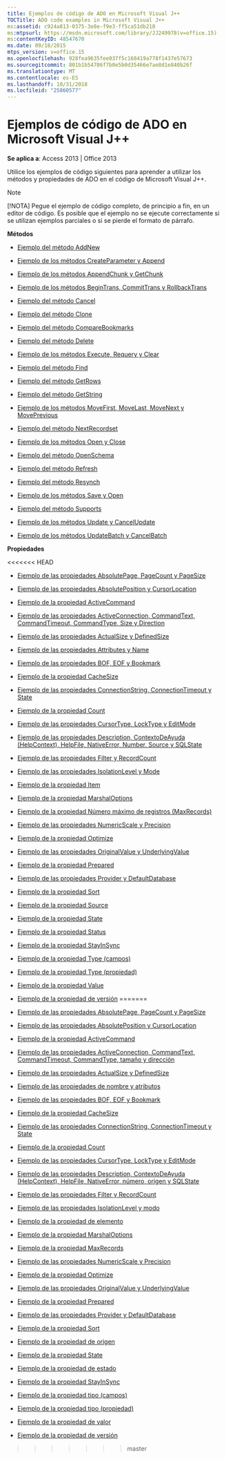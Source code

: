 ```yaml
---
title: Ejemplos de código de ADO en Microsoft Visual J++
TOCTitle: ADO code examples in Microsoft Visual J++
ms:assetid: c924a813-0375-3e8e-f9e3-ff5ca51db218
ms:mtpsurl: https://msdn.microsoft.com/library/JJ249978(v=office.15)
ms:contentKeyID: 48547670
ms.date: 09/18/2015
mtps_version: v=office.15
ms.openlocfilehash: 928fea9635fee037f5c160419a778f1437e57673
ms.sourcegitcommit: 801b1b54786f7b0e5b0d35466e7ae8d1e840b26f
ms.translationtype: MT
ms.contentlocale: es-ES
ms.lasthandoff: 10/31/2018
ms.locfileid: "25860577"
---
```

# <a name="ado-code-examples-in-microsoft-visual-j"></a>Ejemplos de código de ADO en Microsoft Visual J++


**Se aplica a**: Access 2013 | Office 2013

Utilice los ejemplos de código siguientes para aprender a utilizar los métodos y propiedades de ADO en el código de Microsoft Visual J++.


> [!NOTE]
> [!NOTA] Pegue el ejemplo de código completo, de principio a fin, en un editor de código. Es posible que el ejemplo no se ejecute correctamente si se utilizan ejemplos parciales o si se pierde el formato de párrafo.



**Métodos**

  - [Ejemplo del método AddNew](addnew-method-example-vj.md)

  - [Ejemplo de los métodos CreateParameter y Append](append-and-createparameter-methods-example-vj.md)

  - [Ejemplo de los métodos AppendChunk y GetChunk](appendchunk-and-getchunk-methods-example-vj.md)

  - [Ejemplo de los métodos BeginTrans, CommitTrans y RollbackTrans](begintrans-committrans-and-rollbacktrans-methods-example-vj.md)

  - [Ejemplo del método Cancel](cancel-method-example-vj.md)

  - [Ejemplo del método Clone](clone-method-example-vj.md)

  - [Ejemplo del método CompareBookmarks](comparebookmarks-method-example-vj.md)

  - [Ejemplo del método Delete](delete-method-example-vj.md)

  - [Ejemplo de los métodos Execute, Requery y Clear](execute-requery-and-clear-methods-example-vj.md)

  - [Ejemplo del método Find](find-method-example-vj.md)

  - [Ejemplo del método GetRows](getrows-method-example-vj.md)

  - [Ejemplo del método GetString](getstring-method-example-vj.md)

  - [Ejemplo de los métodos MoveFirst, MoveLast, MoveNext y MovePrevious](movefirst-movelast-movenext-and-moveprevious-methods-example-vj.md)

  - [Ejemplo del método NextRecordset](nextrecordset-method-example-vj.md)

  - [Ejemplo de los métodos Open y Close](open-and-close-methods-example-vj.md)

  - [Ejemplo del método OpenSchema](openschema-method-example-vj.md)

  - [Ejemplo del método Refresh](refresh-method-example-vj.md)

  - [Ejemplo del método Resynch](resync-method-example-vj.md)

  - [Ejemplo de los métodos Save y Open](save-and-open-methods-example-vj.md)

  - [Ejemplo del método Supports](supports-method-example-vj.md)

  - [Ejemplo de los métodos Update y CancelUpdate](update-and-cancelupdate-methods-example-vj.md)

  - [Ejemplo de los métodos UpdateBatch y CancelBatch](updatebatch-and-cancelbatch-methods-example-vj.md)

**Propiedades**

<<<<<<< HEAD
  - [Ejemplo de las propiedades AbsolutePage, PageCount y PageSize](absolutepage-pagecount-and-pagesize-properties-example-vj.md)

  - [Ejemplo de las propiedades AbsolutePosition y CursorLocation](absoluteposition-and-cursorlocation-properties-example-vj.md)

  - [Ejemplo de la propiedad ActiveCommand](activecommand-property-example-vj.md)

  - [Ejemplo de las propiedades ActiveConnection, CommandText, CommandTimeout, CommandType, Size y Direction](activeconnection-commandtext-commandtimeout-commandtype-size-and-direction-properties-example-vj.md)

  - [Ejemplo de las propiedades ActualSize y DefinedSize](actualsize-and-definedsize-properties-example-vj.md)

  - [Ejemplo de las propiedades Attributes y Name](attributes-and-name-properties-example-vj.md)

  - [Ejemplo de las propiedades BOF, EOF y Bookmark](bof-eof-and-bookmark-properties-example-vj.md)

  - [Ejemplo de la propiedad CacheSize](cachesize-property-example-vj.md)

  - [Ejemplo de las propiedades ConnectionString, ConnectionTimeout y State](connectionstring-connectiontimeout-and-state-properties-example-vj.md)

  - [Ejemplo de la propiedad Count](count-property-example-vj.md)

  - [Ejemplo de las propiedades CursorType, LockType y EditMode](cursortype-locktype-and-editmode-properties-example-vj.md)

  - [Ejemplo de las propiedades Description, ContextoDeAyuda (HelpContext), HelpFile, NativeError, Number, Source y SQLState](description-helpcontext-helpfile-nativeerror-number-source-and-sqlstate-properties-example-vj.md)

  - [Ejemplo de las propiedades Filter y RecordCount](filter-and-recordcount-properties-example-vj.md)

  - [Ejemplo de las propiedades IsolationLevel y Mode](isolationlevel-and-mode-properties-example-vj.md)

  - [Ejemplo de la propiedad Item](item-property-example-vj.md)

  - [Ejemplo de la propiedad MarshalOptions](marshaloptions-property-example-vj.md)

  - [Ejemplo de la propiedad Número máximo de registros (MaxRecords)](maxrecords-property-example-vj.md)

  - [Ejemplo de las propiedades NumericScale y Precision](numericscale-and-precision-properties-example-vj.md)

  - [Ejemplo de la propiedad Optimize](optimize-property-example-vj.md)

  - [Ejemplo de las propiedades OriginalValue y UnderlyingValue](originalvalue-and-underlyingvalue-properties-example-vj.md)

  - [Ejemplo de la propiedad Prepared](prepared-property-example-vj.md)

  - [Ejemplo de las propiedades Provider y DefaultDatabase](provider-and-defaultdatabase-properties-example-vj.md)

  - [Ejemplo de la propiedad Sort](sort-property-example-vj.md)

  - [Ejemplo de la propiedad Source](source-property-example-vj.md)

  - [Ejemplo de la propiedad State](state-property-example-vj.md)

  - [Ejemplo de la propiedad Status](status-property-example-vj.md)

  - [Ejemplo de la propiedad StayInSync](stayinsync-property-example-vj.md)

  - [Ejemplo de la propiedad Type (campos)](https://msdn.microsoft.com/library/jj250207\(v=office.15\))

  - [Ejemplo de la propiedad Type (propiedad)](https://msdn.microsoft.com/library/jj249182\(v=office.15\))

  - [Ejemplo de la propiedad Value](value-property-example-vj.md)

  - [Ejemplo de la propiedad de versión](version-property-example-vj.md)
=======
  - [Ejemplo de las propiedades AbsolutePage, PageCount y PageSize](absolutepage-pagecount-and-pagesize-properties-example-vj.md)

  - [Ejemplo de las propiedades AbsolutePosition y CursorLocation](absoluteposition-and-cursorlocation-properties-example-vj.md)

  - [Ejemplo de la propiedad ActiveCommand](activecommand-property-example-vj.md)

  - [Ejemplo de las propiedades ActiveConnection, CommandText, CommandTimeout, CommandType, tamaño y dirección](activeconnection-commandtext-commandtimeout-commandtype-size-and-direction-properties-example-vj.md)

  - [Ejemplo de las propiedades ActualSize y DefinedSize](actualsize-and-definedsize-properties-example-vj.md)

  - [Ejemplo de las propiedades de nombre y atributos](attributes-and-name-properties-example-vj.md)

  - [Ejemplo de las propiedades BOF, EOF y Bookmark](bof-eof-and-bookmark-properties-example-vj.md)

  - [Ejemplo de la propiedad CacheSize](cachesize-property-example-vj.md)

  - [Ejemplo de las propiedades ConnectionString, ConnectionTimeout y State](connectionstring-connectiontimeout-and-state-properties-example-vj.md)

  - [Ejemplo de la propiedad Count](count-property-example-vj.md)

  - [Ejemplo de las propiedades CursorType, LockType y EditMode](cursortype-locktype-and-editmode-properties-example-vj.md)

  - [Ejemplo de las propiedades Description, ContextoDeAyuda (HelpContext), HelpFile, NativeError, número, origen y SQLState](description-helpcontext-helpfile-nativeerror-number-source-and-sqlstate-properties-example-vj.md)

  - [Ejemplo de las propiedades Filter y RecordCount](filter-and-recordcount-properties-example-vj.md)

  - [Ejemplo de las propiedades IsolationLevel y modo](isolationlevel-and-mode-properties-example-vj.md)

  - [Ejemplo de la propiedad de elemento](item-property-example-vj.md)

  - [Ejemplo de la propiedad MarshalOptions](marshaloptions-property-example-vj.md)

  - [Ejemplo de la propiedad MaxRecords](maxrecords-property-example-vj.md)

  - [Ejemplo de las propiedades NumericScale y Precision](numericscale-and-precision-properties-example-vj.md)

  - [Ejemplo de la propiedad Optimize](optimize-property-example-vj.md)

  - [Ejemplo de las propiedades OriginalValue y UnderlyingValue](originalvalue-and-underlyingvalue-properties-example-vj.md)

  - [Ejemplo de la propiedad Prepared](prepared-property-example-vj.md)

  - [Ejemplo de las propiedades Provider y DefaultDatabase](provider-and-defaultdatabase-properties-example-vj.md)

  - [Ejemplo de la propiedad Sort](sort-property-example-vj.md)

  - [Ejemplo de la propiedad de origen](source-property-example-vj.md)

  - [Ejemplo de la propiedad State](state-property-example-vj.md)

  - [Ejemplo de la propiedad de estado](status-property-example-vj.md)

  - [Ejemplo de la propiedad StayInSync](stayinsync-property-example-vj.md)

  - [Ejemplo de la propiedad tipo (campos)](https://msdn.microsoft.com/library/jj250207\(v=office.15\))

  - [Ejemplo de la propiedad tipo (propiedad)](https://msdn.microsoft.com/library/jj249182\(v=office.15\))

  - [Ejemplo de la propiedad de valor](value-property-example-vj.md)

  - [Ejemplo de la propiedad de versión](version-property-example-vj.md)
>>>>>>> master

